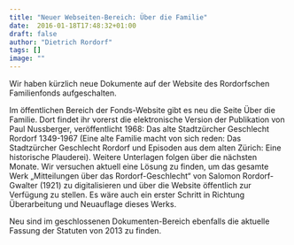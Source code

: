 ```yaml
---
title: "Neuer Webseiten-Bereich: Über die Familie"
date:  2016-01-18T17:48:32+01:00
draft: false
author: "Dietrich Rordorf"
tags: []
image: ""
---
```

Wir haben kürzlich neue Dokumente auf der Website des Rordorfschen Familienfonds aufgeschalten.

<!--more-->

Im öffentlichen Bereich der Fonds-Website gibt es neu die Seite Über die Familie. Dort findet ihr vorerst die elektronische
Version der Publikation von Paul Nussberger, veröffentlicht 1968: Das alte Stadtzürcher Geschlecht Rordorf 1349-1967
(Eine alte Familie macht von sich reden: Das Stadtzürcher Geschlecht Rordorf und Episoden aus dem alten Zürich: Eine
historische Plauderei). Weitere Unterlagen folgen über die nächsten Monate. Wir versuchen aktuell eine Lösung zu finden,
um das gesamte Werk „Mitteilungen über das Rordorf-Geschlecht“ von Salomon Rordorf-Gwalter (1921) zu digitalisieren und
über die Website öffentlich zur Verfügung zu stellen. Es wäre auch ein erster Schritt in Richtung Überarbeitung und
Neuauflage dieses Werks.

Neu sind im geschlossenen Dokumenten-Bereich ebenfalls die aktuelle Fassung der Statuten von 2013 zu finden.